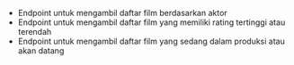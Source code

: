 - Endpoint untuk mengambil daftar film berdasarkan aktor
- Endpoint untuk mengambil daftar film yang memiliki rating tertinggi atau terendah
- Endpoint untuk mengambil daftar film yang sedang dalam produksi atau akan datang
